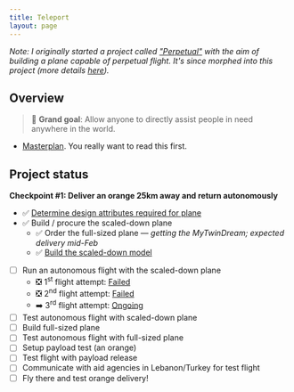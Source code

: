 ```yaml
---
title: Teleport
layout: page
---
```

<em>Note: I originally started a project called ["Perpetual"](/perpetual) with the aim of building a plane capable of perpetual flight. It's since morphed into this project (more details [here](/teleport/masterplan)).</em>

## Overview

> 🎯 **Grand goal**: Allow anyone to directly assist people in need anywhere in the world. 

- [Masterplan](/teleport/masterplan). You really want to read this first.

## Project status

**Checkpoint #1: Deliver an orange 25km away and return autonomously**

- ✅ [Determine design attributes required for plane](/teleport/logs/plane-design)
- ✅ Build / procure the scaled-down plane
  - ✅ Order the full-sized plane &mdash; *getting the MyTwinDream; expected delivery mid-Feb*
  - ✅ [Build the scaled-down model](/teleport/logs/build-the-plane/)
- [ ] Run an autonomous flight with the scaled-down plane
  - ❎ 1<sup>st</sup> flight attempt: [Failed](/teleport/logs/build-the-plane)
  - ❎ 2<sup>nd</sup> flight attempt: [Failed](/teleport/logs/build-the-plane-again)
  - ➡️️ 3<sup>rd</sup> flight attempt: [Ongoing](/teleport/logs/mini-flight-take-3)
- [ ] Test autonomous flight with scaled-down plane
- [ ] Build full-sized plane
- [ ] Test autonomous flight with full-sized plane
- [ ] Setup payload test (an orange)
- [ ] Test flight with payload release
- [ ] Communicate with aid agencies in Lebanon/Turkey for test flight
- [ ] Fly there and test orange delivery!
